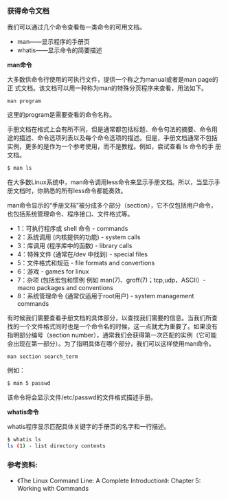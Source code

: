 ### 获得命令文档

我们可以通过几个命令查看每一类命令的可用文档。
- man——显示程序的手册页
- whatis——显示命令的简要描述

**man命令**

大多数供命令行使用的可执行文件，提供一个称之为manual或者是man page的正
式文档。该文档可以用一种称为man的特殊分页程序来查看，用法如下。

```
man program
```

这里的program是需要查看的命令名称。

手册文档在格式上会有所不同，但是通常都包括标题、命令句法的摘要、命令用
途的描述、命令选项列表以及每个命令选项的描述。但是，手册文档通常不包括
实例，更多的是作为一个参考使用，而不是教程。例如，尝试查看 ls 命令的手
册文档。

```bash
$ man ls
```

在大多数Linux系统中，man命令调用less命令来显示手册文档。所以，当显示手
册文档时，你熟悉的所有less命令都能奏效。

man命令显示的“手册文档”被分成多个部分（section），它不仅包括用户命令，
也包括系统管理命令、程序接口、文件格式等。

- 1：可执行程序或 shell 命令 - commands
- 2：系统调用 (内核提供的功能) - system calls
- 3：库调用 (程序库中的函数) - library calls
- 4：特殊文件 (通常在/dev 中找到) - special files
- 5：文件格式和规范 - file formats and convertions
- 6：游戏 - games for linux
- 7：杂项 (包括宏包和惯例 例如 man(7)、groff(7)；tcp,udp，ASCII）- macro packages and conventions
- 8：系统管理命令 (通常仅适用于root用户) - system management commands

有时候我们需要查看手册文档的具体部分，以查找我们需要的信息。当我们所查
找的一个文件格式同时也是一个命令名的时候，这一点就尤为重要了。如果没有
指明部分编号（section number），通常我们会获得第一次匹配的实例（它可能
会出现在第一部分）。为了指明具体在哪个部分，我们可以这样使用man命令。

```
man section search_term
```

例如：

```bash
$ man 5 passwd
```

该命令将会显示文件/etc/passwd的文件格式描述手册。


**whatis命令**

whatis程序显示匹配具体关键字的手册页的名字和一行描述。

```bash
$ whatis ls
ls (1) - list directory contents
```

### 参考资料:
- 《The Linux Command Line: A Complete Introduction》: Chapter 5: Working with Commands
